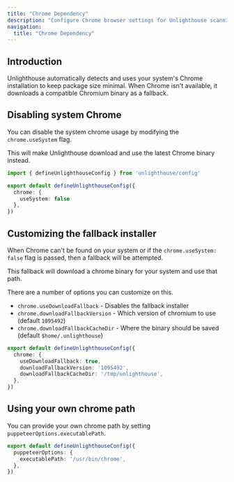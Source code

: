 ```yaml
---
title: "Chrome Dependency"
description: "Configure Chrome browser settings for Unlighthouse scanning, including system Chrome usage and custom installations."
navigation:
  title: "Chrome Dependency"
---
```


## Introduction

Unlighthouse automatically detects and uses your system's Chrome installation to keep package size minimal. When Chrome isn't available, it downloads a compatible Chromium binary as a fallback.

## Disabling system Chrome

You can disable the system chrome usage by modifying the `chrome.useSystem` flag.

This will make Unlighthouse download and use the latest Chrome binary instead.

```ts
import { defineUnlighthouseConfig } from 'unlighthouse/config'

export default defineUnlighthouseConfig({
  chrome: {
    useSystem: false
  },
})
```

## Customizing the fallback installer

When Chrome can't be found on your system or if the `chrome.useSystem: false` flag is passed, then a fallback will be attempted.

This fallback will download a chrome binary for your system and use that path.

There are a number of options you can customize on this.

- `chrome.useDownloadFallback` - Disables the fallback installer
- `chrome.downloadFallbackVersion` - Which version of chromium to use (default `1095492`)
- `chrome.downloadFallbackCacheDir` - Where the binary should be saved (default `$home/.unlighthouse`)

```ts
export default defineUnlighthouseConfig({
  chrome: {
    useDownloadFallback: true,
    downloadFallbackVersion: '1095492',
    downloadFallbackCacheDir: '/tmp/unlighthouse',
  },
})
```

## Using your own chrome path

You can provide your own chrome path by setting `puppeteerOptions.executablePath`.

```ts
export default defineUnlighthouseConfig({
  puppeteerOptions: {
    executablePath: '/usr/bin/chrome',
  },
})
```
